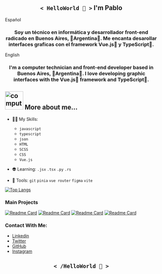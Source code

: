 
<h2 align='center'><code>< HelloWorld 🖖 ></code>   I'm Pablo</h2>
  
Español
<h3 align='center'>Soy un técnico en informática y desarrollador front-end radicado en Buenos Aires, 🐋Argentina🐋. Me encanta desarollar interfaces graficas con el framework Vue.js💚 y TypeScript👾.</h3>  
  
English
<h3 align='center'>I'm a computer technician and front-end developer based in Buenos Aires, 🐋Argentina🐋. I love developing graphic interfaces with the Vue.js💚 framework and TypeScript👾.</h3>
  
<div>
  <h2><img src="http://www.nyan.cat/cats/original.gif" alt="computer" width="60"> More about me...</h2>
</div>
  
- 🧙‍♂️ My Skills: 
   - `javascript` 
   - `typescript` 
   - `json` 
   - `HTML` 
   - `SCSS` 
   - `CSS` 
   - `Vue.js`
  
- 👽 Learning: `.jsx` `.tsx` `.py` `.rs` 

- 🤖 Tools: `git` `pinia` `vue router` `figma` `vite`
  
[![Top Langs](https://github-readme-stats.vercel.app/api/top-langs/?username=pablobenito2001&layout=compact)](https://github.com/pablobenito2001)
  
### Main Projects
  
[![Readme Card](https://github-readme-stats.vercel.app/api/pin/?username=pablobenito2001&repo=MyMyGradient-project)](https://github.com/pablobenito2001/MyMyGradient.git)
[![Readme Card](https://github-readme-stats.vercel.app/api/pin/?username=pablobenito2001&repo=PokeFind-SupraVersion-project)](https://github.com/pablobenito2001/PokeFind-SupraVersion.git)
[![Readme Card](https://github-readme-stats.vercel.app/api/pin/?username=pablobenito2001&repo=TerritoryDS-project)](https://github.com/pablobenito2001/TerritoryDS.git)
[![Readme Card](https://github-readme-stats.vercel.app/api/pin/?username=pablobenito2001&repo=motostore-project)](https://github.com/pablobenito2001/motostore-project)
### Contact With Me:
- [Linkedin](https://www.linkedin.com/in/pablo-benito-53610b222/)
- [Twitter](https://twitter.com/PlaggbySia)
- [GitHub](https://github.com/PabloBenitoAR)
- [Instagram](https://www.instagram.com/gallade2001/)
  
<h2 align='center'><code>< /HelloWorld 🖖 ></code></h2>

